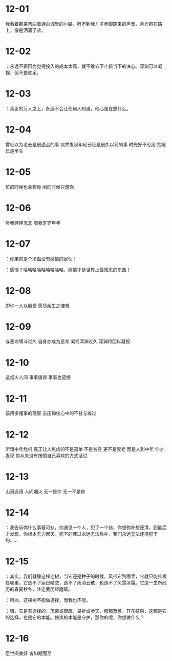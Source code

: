# 12-01

我看着那条弯曲着通向城里的小路，听不到我儿子赤脚跑来的声音，月光照在路上，像是洒满了盐。

# 12-02

：永远不要因为觉得投入的成本太高，就不敢去下止损当下的决心。深渊可以凝视，但不要驻足。

# 12-03

：真正的万人之上，永远不会让任何人知道，他心里在想什么。

# 12-04

曾经以为老去是很遥远的事 突然发现年轻已经是很久以前的事 时光好不经用 抬眼已是半生

# 12-05

忙的时候也会想你 闲的时候只想你

# 12-06

听我碎碎念念 陪我岁岁年年

# 12-07

：你果然是个冷血没有感情的家伙！

：感情？哈哈哈哈哈哈哈哈哈，感情才是世界上最残忍的东西！

# 12-08

即许一人以偏爱 愿尽余生之慷慨

# 12-09

与恶龙缠斗过久 自身亦成为恶龙 凝视深渊过久 深渊将回以凝视

# 12-10

这烟火人间 事事值得 事事也遗憾

# 12-11

该用多懂事的理智 去压抑住心中的不甘与难过

# 12-12

所谓中年危机 真正让人焦虑的不是孤单 不是贫穷 更不是衰老 而是人到中年 你才发现 你从来没有按照自己喜欢的方式活过

# 12-13

山河远阔 人间烟火 无一是你 无一不是你

# 12-14

：我告诉你什么事最可悲，你遇见一个人，犯了一个错，你想弥补想还清，到最后才发现，你根本无力回天，犯下的罪过永远无法弥补，我们永远无法还清犯下的......

# 12-15

：其实，我们就像这棵老树，当它还是种子的时候，风带它到哪里，它就只能扎根在哪里。它选不了丽日晴空，选不了雨消云散，也选不了风雪冰霜。它这一生所经历的春夏秋冬，注定要历经磨砺。

：所以，这棵树不能做选择，而我也不能。

：错，它是有选择的，茂密或萧疏，易折或参天，郁郁葱葱，开花结果，这都是它的选择，也是它的本能。侠岚的本能是守护，那你的呢，你想做什么？

# 12-16

愿世间美好 皆如期而至